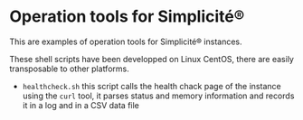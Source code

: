 Operation tools for Simplicit&eacute;&reg;
===============================================

This are examples of operation tools for Simplicit&eacute;&reg; instances.

These shell scripts have been developped on Linux CentOS, there are easily transposable to other platforms.

* `healthcheck.sh` this script calls the health chack page of the instance using the `curl` tool, it parses status and memory information and records it in a log and in a CSV data file

